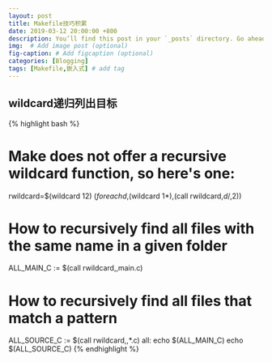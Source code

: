 ```yaml
---
layout: post
title: Makefile技巧积累
date: 2019-03-12 20:00:00 +800
description: You’ll find this post in your `_posts` directory. Go ahead and edit it and re-build the site to see your changes. # Add post description (optional)
img:  # Add image post (optional)
fig-caption: # Add figcaption (optional)
categories: [Blogging]
tags: [Makefile,嵌入式] # add tag
---
```


## wildcard递归列出目标
{% highlight bash %}
# Make does not offer a recursive wildcard function, so here's one:
rwildcard=$(wildcard $1$2) $(foreach d,$(wildcard $1*),$(call rwildcard,$d/,$2))

# How to recursively find all files with the same name in a given folder
ALL_MAIN_C := $(call rwildcard,,main.c)

# How to recursively find all files that match a pattern
ALL_SOURCE_C := $(call rwildcard,,*.c)
all:
	echo $(ALL_MAIN_C)
	echo $(ALL_SOURCE_C)
{% endhighlight %}
